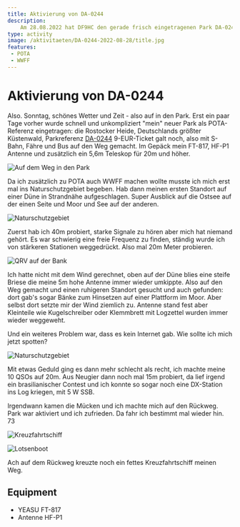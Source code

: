 ```yaml
---
title: Aktivierung von DA-0244
description: 
    Am 28.08.2022 hat DF9HC den gerade frisch eingetragenen Park DA-0244 Rostocker Heide aktiviert.
type: activity
image: /aktivitaeten/DA-0244-2022-08-28/title.jpg
features:
 - POTA
 - WWFF
---
```

# Aktivierung von DA-0244

Also. Sonntag, schönes Wetter und Zeit - also auf in den Park. Erst ein paar Tage vorher wurde schnell und unkompliziert "mein" neuer Park als POTA-Referenz eingetragen: die Rostocker Heide, Deutschlands größter Küstenwald, Parkreferenz [DA-0244](https://pota.app/#/park/DA-0244)  9-EUR-Ticket galt noch, also mit S-Bahn, Fähre und Bus auf den Weg gemacht. Im Gepäck mein FT-817, HF-P1 Antenne und zusätzlich ein 5,6m Teleskop für 20m und höher.

![Auf dem Weg in den Park](/aktivitaeten/DA-0244-2022-08-28/IMG_20220828_133115.jpg)

Da ich zusätzlich zu POTA auch WWFF machen wollte musste ich mich erst mal ins Naturschutzgebiet begeben. Hab dann meinen ersten Standort auf einer Düne in Strandnähe aufgeschlagen. Super Ausblick auf die Ostsee auf der einen Seite und Moor und See auf der anderen.

![Naturschutzgebiet](/aktivitaeten/DA-0244-2022-08-28/IMG_20220828_133817.jpg)

Zuerst hab ich 40m probiert, starke Signale zu hören aber mich hat niemand gehört. Es war schwierig eine freie Frequenz zu finden, ständig wurde ich von stärkeren Stationen weggedrückt. Also mal 20m Meter probieren. 

![QRV auf der Bank](/aktivitaeten/DA-0244-2022-08-28/IMG_20220828_155111.jpg)

Ich hatte nicht mit dem Wind gerechnet, oben auf der Düne blies eine steife Briese die meine 5m hohe Antenne immer wieder umkippte. Also auf den Weg gemacht und einen ruhigeren Standort gesucht und auch gefunden: dort gab's sogar Bänke zum Hinsetzen auf einer Plattform im Moor. Aber selbst dort setzte mir der Wind ziemlich zu. Antenne stand fest aber Kleinteile wie Kugelschreiber oder Klemmbrett mit Logzettel wurden immer wieder weggeweht.

Und ein weiteres Problem war, dass es kein Internet gab. Wie sollte ich mich jetzt spotten?

![Naturschutzgebiet](/aktivitaeten/DA-0244-2022-08-28/IMG_20220828_133705.jpg)

Mit etwas Geduld ging es dann mehr schlecht als recht, ich machte meine 10 QSOs auf 20m. Aus Neugier dann noch mal 15m probiert, da lief irgend ein brasilianischer Contest und ich konnte so sogar noch eine DX-Station ins Log kriegen, mit 5 W SSB.

Irgendwann kamen die Mücken und ich machte mich auf den Rückweg. Park war aktiviert und ich zufrieden. Da fahr ich bestimmt mal wieder hin. 73

![Kreuzfahrtschiff](/aktivitaeten/DA-0244-2022-08-28/IMG_20220828_164955.jpg)

![Lotsenboot](/aktivitaeten/DA-0244-2022-08-28/IMG_20220828_165153.jpg)

Ach auf dem Rückweg kreuzte noch ein fettes Kreuzfahrtschiff meinen Weg.


## Equipment
- YEASU FT-817
- Antenne HF-P1

